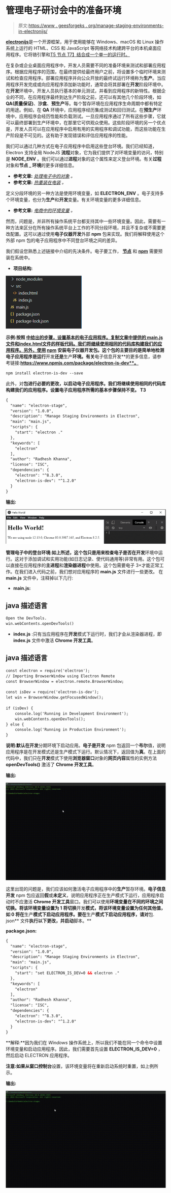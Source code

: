 # 管理电子研讨会中的准备环境

> 原文:[https://www . geesforgeks . org/manage-staging-environments-in-electronijs/](https://www.geeksforgeeks.org/manage-staging-environments-in-electronjs/)

[**electronijs**](https://www.geeksforgeeks.org/introduction-to-electronjs/)是一个开源框架，用于使用能够在 Windows、macOS 和 Linux 操作系统上运行的 HTML、CSS 和 JavaScript 等网络技术构建跨平台的本机桌面应用程序。它将铬引擎和[T5 节点 T7】结合成一个单一的运行时。](https://www.geeksforgeeks.org/introduction-to-nodejs/)

在复杂或企业桌面应用程序中，开发人员需要不同的准备环境来测试和部署应用程序。根据应用程序的范围，在最终提供给最终用户之前，将设置多个临时环境来测试和检查应用程序。部署应用程序并向公众开放的最终试运行环境称为**生产**。当应用程序开发完成或向应用程序添加新功能时，通常会将其部署在**开发**阶段环境中。在**开发**环境中，开发人员执行基本的单元测试，并看到应用程序的新特性。根据企业的不同，在应用程序最终到达生产阶段之前，还可以有其他几个阶段环境，如 **QA(质量保证)**、**沙盒**、**预生产**等。每个暂存环境在应用程序生命周期中都有特定的用途。例如，在 **QA** 环境中，应用程序经历集成测试和回归测试。在**预生产**环境中，应用程序会经历性能和负载测试。一旦应用程序通过了所有这些步骤，它就可以最终部署到生产环境中，在那里它可供观众使用。这些阶段环境的另一个优点是，开发人员可以在应用程序中启用有用的实用程序和调试功能，而这些功能在生产阶段是不可见的。这有助于发现错误和评估应用程序的性能。

我们可以通过几种方式在电子应用程序中启用这些登台环境。我们已经知道，Electron 支持全局 NodeJS **流程**对象，它为我们提供了对环境变量的访问，特别是 **NODE_ENV** 。我们可以通过**进程**对象的这个属性来定义登台环境。有关**过程**对象和**节点 _ 环境**的更多详细信息。

*   **参考文章:** [*处理电子中的对象*](https://www.geeksforgeeks.org/process-object-in-electronjs/) *。*
*   **参考文章:** [*热重装在电装*](https://www.geeksforgeeks.org/hot-reload-in-electronjs/) *。*

定义分段环境的另一种方法是使用环境变量，如 **ELECTRON_ENV** 。电子支持多个环境变量，也分为**生产**和**开发**变量。有关环境变量的更多详细信息。

*   **参考文章:** [*电商中的环境变量*](https://www.geeksforgeeks.org/environment-variables-in-electronjs/) *。*

然而，问题是，并非所有操作系统平台都支持其中一些环境变量。因此，需要有一种方法来区分在所有操作系统平台上工作的不同分段环境，并且不复杂或不需要更改配置。这可以通过使用**电子仪器开发**外部 **npm** 包来实现。我们将解释使用这个外部 npm 包的电子应用程序中不同登台环境之间的差异。

我们假设您熟悉上述链接中介绍的先决条件。电子要工作， [**节点**](https://www.geeksforgeeks.org/introduction-to-nodejs/) 和 [**npm**](https://www.geeksforgeeks.org/node-js-npm-node-package-manager/) 需要预装在系统中。

*   **项目结构:**

![Project Structure](img/8c3fc521d63aa10fa12672b9633662b1.png)

**示例:**按照 [**中给出的步骤，设置基本的电子应用程序。复制文章中提供的 **main.js** 文件和**index.html**文件的样板代码。我们将继续使用相同的代码库构建我们的应用程序。另外，使用**](https://www.geeksforgeeks.org/dynamic-styling-in-electronjs/) **[npm](https://www.geeksforgeeks.org/node-js-npm-node-package-manager/) 安装**电子仪器开发**包。这个包的主要目的是简单地检测电子应用程序是运行**开发**还是**生产**环境。有关**电子信息开发**的更多信息，请参考链接:**https://www.npmjs.com/package/electron-is-dev**。**

```html
npm install electron-is-dev --save
```

此外，对**包进行必要的更改，以启动电子应用程序。我们将继续使用相同的代码库构建我们的应用程序。设置电子应用程序所需的基本步骤保持不变。
T3**

```html
{
  "name": "electron-stage",
  "version": "1.0.0",
  "description": "Manage Staging Environments in Electron",
  "main": "main.js",
  "scripts": {
    "start": "electron ."
  },
  "keywords": [
    "electron"
  ],
  "author": "Radhesh Khanna",
  "license": "ISC",
  "dependencies": {
    "electron": "^8.3.0",
    "electron-is-dev": "^1.2.0"
  }
}
```

**输出:**

[![](img/b32d8f95392fcbe0adbaa31fa63d952f.png)](https://media.geeksforgeeks.org/wp-content/uploads/20200512225834/Output-1105.png)

**管理电子中的登台环境:**如上所述，这个包只是用来检查电子是否在**开发**环境中运行。这对于添加调试和实用功能(如日志记录、使代码通用等)非常有用。这个包可以直接在应用程序的**主进程**和**渲染器进程**中使用。这个包需要电子 3+才能正常工作。在我们进入代码之前，我们想对应用程序的 **main.js** 文件进行一些更改。
在 **main.js** 文件中，注释掉以下几行:

*   **main.js:**

## java 描述语言

```html
Open the DevTools.
win.webContents.openDevTools()
```

*   **index.js** :只有当应用程序在**开发**模式下运行时，我们才会从渲染器进程，即 **index.js** 文件中激活 **Chrome 开发工具**。

## java 描述语言

```html
const electron = require('electron');
// Importing BrowserWindow using Electron Remote
const BrowserWindow = electron.remote.BrowserWindow;

const isDev = require('electron-is-dev');
let win = BrowserWindow.getFocusedWindow();

if (isDev) {
    console.log('Running in Development Environment');
    win.webContents.openDevTools();
} else {
    console.log('Running in Production Environment');
}
```

**说明:**默认在**开发**分期环境下启动应用。**电子是开发** npm 包返回一个**布尔**值，说明应用程序是在开发模式还是生产模式下运行。默认情况下，返回值为**真**。在上面的代码中，我们只在**开发**模式下使用**浏览器窗口**对象的**网页内容**属性的实例方法 **openDevTools()** 激活了 **Chrome 开发工具**。

**输出:**

[![](img/5bd7ee5b905271e9bc3f7535eb246134.png)](https://media.geeksforgeeks.org/wp-content/uploads/20200801135237/Output-1-GIF19.gif)

这里出现的问题是，我们应该如何激活电子应用程序中的**生产**暂存环境。**电子信息开发** npm 包应返回**假**或**未定义**，说明应用程序正在生产模式下运行，应用程序启动时不应激活 **Chrome 开发工具**窗口。我们可以使用**环境变量在不同的环境之间切换。将该环境变量设置为 **1** 将切换**开发**模式，将该环境变量设置为任何其他值，如 **0** 将在**生产**模式下启动应用程序。要在**生产**模式下启动应用程序，请对**包. json** 文件**执行以下更改，并启动**脚本。**

**package.json:**

```html
{
  "name": "electron-stage",
  "version": "1.0.0",
  "description": "Manage Staging Environments in Electron",
  "main": "main.js",
  "scripts": {
    "start": "set ELECTRON_IS_DEV=0 && electron ."
  },
  "keywords": [
    "electron"
  ],
  "author": "Radhesh Khanna",
  "license": "ISC",
  "dependencies": {
    "electron": "^8.3.0",
    "electron-is-dev": "^1.2.0"
  }
}
```

**解释:**因为我们在 *Windows* 操作系统上，所以我们不能在同一个命令中设置环境变量和启动应用程序。因此，我们需要首先设置 **ELECTRON_IS_DEV=0** ，然后启动 ELECTRON 应用程序。

**注意:**如果从**窗口控制台**设置，该环境变量将在重新启动系统时重置，如上例所示。

**输出:**

[![](img/2c65d2ddb0de0633cd57ffe0814c83d7.png)](https://media.geeksforgeeks.org/wp-content/uploads/20200801135341/Output-2-GIF4.gif)